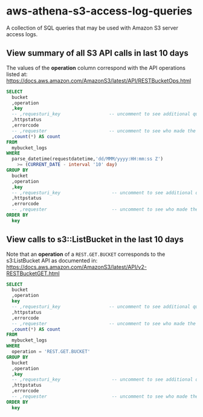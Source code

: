 # aws-athena-s3-access-log-queries

A collection of SQL queries that may be used with Amazon S3 server access logs. 

## View summary of all S3 API calls in last 10 days

The values of the **operation** column correspond with the API operations listed at:
https://docs.aws.amazon.com/AmazonS3/latest/API/RESTBucketOps.html

```sql
SELECT 
  bucket
  ,operation
  ,key
  -- ,requesturi_key                  -- uncomment to see additional query params 
  ,httpstatus
  ,errorcode
  -- ,requester                       -- uncomment to see who made the API call
  ,count(*) AS count
FROM   
  mybucket_logs
WHERE     
  parse_datetime(requestdatetime,'dd/MMM/yyyy:HH:mm:ss Z')
    >= (CURRENT_DATE - interval '10' day)
GROUP BY
  bucket
  ,operation
  ,key
  -- ,requesturi_key                   -- uncomment to see additional query params
  ,httpstatus
  ,errorcode
  -- ,requester                        -- uncomment to see who made the API call
ORDER BY  
  key
```

## View calls to s3::ListBucket in the last 10 days

Note that an **operation** of a `REST.GET.BUCKET` corresponds to the s3:ListBucket API as documented in:
https://docs.aws.amazon.com/AmazonS3/latest/API/v2-RESTBucketGET.html

```sql
SELECT 
  bucket
  ,operation
  key
  -- ,requesturi_key                  -- uncomment to see additional query params 
  ,httpstatus
  ,errorcode
  -- ,requester                       -- uncomment to see who made the API call
  ,count(*) AS count
FROM   
  mybucket_logs
WHERE     
  operation = 'REST.GET.BUCKET'
GROUP BY
  bucket
  ,operation 
  ,key
  -- ,requesturi_key                   -- uncomment to see additional query params
  ,httpstatus
  ,errorcode
  -- ,requester                        -- uncomment to see who made the API call
ORDER BY  
  key
```
